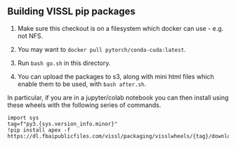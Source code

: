 ## Building VISSL pip packages

1. Make sure this checkout is on a filesystem which docker can
use - e.g. not NFS.

2. You may want to `docker pull pytorch/conda-cuda:latest`.

3. Run `bash go.sh` in this directory.

4. You can upload the packages to s3, along with mini html files
which enable them to be used, with `bash after.sh`.

In particular, if you are in a jupyter/colab notebook you can
then install using these wheels with the following series of
commands.


```
import sys
tag=f"py3.{sys.version_info.minor}"
!pip install apex -f https://dl.fbaipublicfiles.com/vissl/packaging/visslwheels/{tag}/download.html
```
